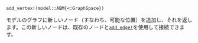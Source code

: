 ```
add_vertex!(model::ABM{<:GraphSpace})
```

モデルのグラフに新しいノード（すなわち、可能な位置）を追加し、それを返します。この新しいノードは、既存のノードと[`add_edge!`](@ref)を使用して接続できます。
